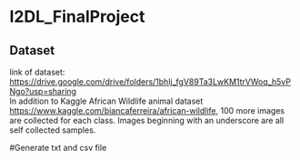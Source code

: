 # I2DL_FinalProject

## Dataset
link of dataset: https://drive.google.com/drive/folders/1bhlj_fgV89Ta3LwKM1trVWoq_h5vPNgo?usp=sharing  
In addition to Kaggle African Wildlife animal dataset https://www.kaggle.com/biancaferreira/african-wildlife, 100 more images are collected for each class. Images beginning with an underscore are all self collected samples.  

#Generate txt and csv file 
